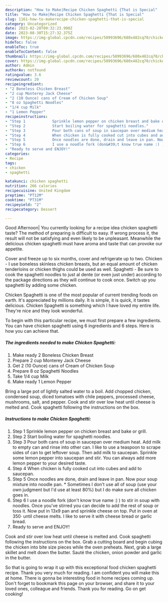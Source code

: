 ```yaml
---
description: "How to Make|Recipe Chicken Spaghetti {That is Special"
title: "How to Make|Recipe Chicken Spaghetti {That is Special"
slug: 1161-how-to-makerecipe-chicken-spaghetti-that-is-special
category: Uncategorized
date: 2023-02-28T09:32:23.990Z
date: 2023-08-30T15:27:32.375Z
image: https://img-global.cpcdn.com/recipes/58993696/680x482cq70/chicken-spaghetti-recipe-main-photo.jpg
hideToc: false
enableToc: true
enableTocContent: false
thumbnail: https://img-global.cpcdn.com/recipes/58993696/680x482cq70/chicken-spaghetti-recipe-main-photo.jpg
cover: https://img-global.cpcdn.com/recipes/58993696/680x482cq70/chicken-spaghetti-recipe-main-photo.jpg
author: Admin
authorAv: notfound
ratingvalue: 3.6
reviewcount: 20
recipeingredient:
- "2 Boneless Chicken Breast"
- "2 cup Monterey Jack Cheese"
- "2 (10 Ounce) cans of Cream of Chicken Soup"
- "8 oz Spaghetti Noodles"
- "1/4 cup Milk"
- "1 Lemon Pepper"
recipeinstructions:
- "Step 1            Sprinkle lemon pepper on chicken breast and bake or grill."
- "Step 2            Start boiling water for spaghetti noodles."
- "Step 3            Pour both cans of soup in saucepan over medium heat. Add milk to empty can and rinse into other can. I like to use a teaspoon to scrape sides of can to get leftover soup. Then add milk to saucepan. Sprinkle some lemon pepper into saucepan and stir. You can always add more lemon pepper to your desired taste."
- "Step 4            When chicken is fully cooked cut into cubes and add to saucepan."
- "Step 5            Once noodles are done, drain and leave in pan. Now pour soup mixture into noodle pan. * Sometimes I don&#39;t use all of soup (use your own judgment but I&#39;d use at least 80%) but I do make sure all chicken goes in."
- "Step 6            I use a noodle fork (don&#39;t know true name :) ) to stir in soup with noodles. Once you&#39;ve stirred you can decide to add the rest of soup or toss it. Now put in 13x9 pan and sprinkle cheese on top. Put in oven at 350· until cheese melts. I like to serve it with cheese bread or garlic bread."
- "Ready to serve and ENJOY!"
categories:
- Recipe
tags:
- chicken
- spaghetti

katakunci: chicken spaghetti 
nutrition: 266 calories
recipecuisine: United Kingdom
preptime: "PT12M"
cooktime: "PT31M"
recipeyield: "2"
recipecategory: Dessert

---
```



Good Afternoon| You currently looking for a recipe idea chicken spaghetti taste? The method of preparing is difficult to easy. If wrong process it, the result will not be satisfying and even likely to be unpleasant. Meanwhile the delicious chicken spaghetti must have aroma and taste that can provoke our appetite.





Cover and freeze up to six months, cover and refrigerate up to two. Chicken - I use boneless skinless chicken breasts, but an equal amount of chicken tenderloins or chicken thighs could be used as well. Spaghetti - Be sure to cook the spaghetti noodles to just al dente (or even just under) according to the package directions as they will continue to cook once. Switch up you spaghetti by adding some chicken.

Chicken Spaghetti is one of the most popular of current trending foods on earth. It's appreciated by millions daily. It is simple, it is quick, it tastes delicious. Chicken Spaghetti is something which I have loved my entire life. They're nice and they look wonderful.


To begin with this particular recipe, we must first prepare a few ingredients. You can have chicken spaghetti using 6 ingredients and 6 steps. Here is how you can achieve that.

<!--inarticleads1-->

##### The ingredients needed to make Chicken Spaghetti:

1. Make ready 2 Boneless Chicken Breast
1. Prepare 2 cup Monterey Jack Cheese
1. Get 2 (10 Ounce) cans of Cream of Chicken Soup
1. Prepare 8 oz Spaghetti Noodles
1. Take 1/4 cup Milk
1. Make ready 1 Lemon Pepper


Bring a large pot of lightly salted water to a boil. Add chopped chicken, condensed soup, diced tomatoes with chile peppers, processed cheese, mushrooms, salt, and pepper. Cook and stir over low heat until cheese is melted and. Cook spaghetti following the instructions on the box. 

<!--inarticleads2-->

##### Instructions to make Chicken Spaghetti:

1. Step 1            Sprinkle lemon pepper on chicken breast and bake or grill.
1. Step 2            Start boiling water for spaghetti noodles.
1. Step 3            Pour both cans of soup in saucepan over medium heat. Add milk to empty can and rinse into other can. I like to use a teaspoon to scrape sides of can to get leftover soup. Then add milk to saucepan. Sprinkle some lemon pepper into saucepan and stir. You can always add more lemon pepper to your desired taste.
1. Step 4            When chicken is fully cooked cut into cubes and add to saucepan.
1. Step 5            Once noodles are done, drain and leave in pan. Now pour soup mixture into noodle pan. * Sometimes I don&#39;t use all of soup (use your own judgment but I&#39;d use at least 80%) but I do make sure all chicken goes in.
1. Step 6            I use a noodle fork (don&#39;t know true name :) ) to stir in soup with noodles. Once you&#39;ve stirred you can decide to add the rest of soup or toss it. Now put in 13x9 pan and sprinkle cheese on top. Put in oven at 350· until cheese melts. I like to serve it with cheese bread or garlic bread.
1. Ready to serve and ENJOY!

Cook and stir over low heat until cheese is melted and. Cook spaghetti following the instructions on the box. Grab a cutting board and begin cubing the chicken into bite size pieces while the oven preheats. Next, grab a large skillet and melt down the butter. Sauté the chicken, onion powder and garlic in the butter. 

So that is going to wrap it up with this exceptional food chicken spaghetti recipe. Thank you very much for reading. I am confident you will make this at home. There is gonna be interesting food in home recipes coming up. Don't forget to bookmark this page on your browser, and share it to your loved ones, colleague and friends. Thank you for reading. Go on get cooking!
